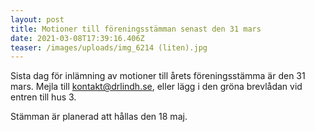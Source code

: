 ```yaml
---
layout: post
title: Motioner till föreningsstämman senast den 31 mars
date: 2021-03-08T17:39:16.406Z
teaser: /images/uploads/img_6214 (liten).jpg
---
```

Sista dag för inlämning av motioner till årets föreningsstämma är den 31 mars. Mejla till [kontakt@drlindh.se](<mailto: kontakt@drlindh.se>), eller lägg i den gröna brevlådan vid entren till hus 3.

Stämman är planerad att hållas den 18 maj.
